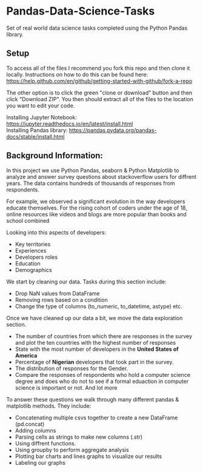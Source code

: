 # Pandas-Data-Science-Tasks
Set of real world data science tasks completed using the Python Pandas library.

## Setup

To access all of the files I recommend you fork this repo and then clone it locally. Instructions on how to do this can be found here: https://help.github.com/en/github/getting-started-with-github/fork-a-repo

The other option is to click the green "clone or download" button and then click "Download ZIP". You then should extract all of the files to the location you want to edit your code.

Installing Jupyter Notebook: https://jupyter.readthedocs.io/en/latest/install.html <br/>
Installing Pandas library: https://pandas.pydata.org/pandas-docs/stable/install.html 

## Background Information:

In this project we use Python Pandas, seaborn & Python Matplotlib to analyze and answer survey questions about stackoverflow users for diffrent years. The data contains hundreds of thousands of responses from respondents. 

For example, we observed a significant evolution in the way developers educate themselves. For the rising cohort of coders under the age of 18, online resources like videos and blogs are more popular than books and school combined

Looking into this aspects of developers:

- Key territories
- Experiences
- Developers roles
- Education
- Demographics

We start by cleaning our data. Tasks during this section include:
- Drop NaN values from DataFrame
- Removing rows based on a condition
- Change the type of columns (to_numeric, to_datetime, astype) etc.

Once we have cleaned up our data a bit, we move the data exploration section.
- The number of countries from which there are responses in the survey and plot the ten countries with the highest number of responses
- State with the most number of developers in the <b>United States of America</b>
- Percentage of <b>Nigerian</b> developers that took part in the survey.
- The distribution of responses for the Gender.
- Compare the responses of respondents who hold a computer science degree and does who do not to see if a formal eduaction in computer science is important or not. And lot more

To answer these questions we walk through many different pandas & matplotlib methods. They include:
- Concatenating multiple csvs together to create a new DataFrame (pd.concat)
- Adding columns
- Parsing cells as strings to make new columns (.str)
- Using diffrent functions.
- Using groupby to perform aggregate analysis
- Plotting bar charts and lines graphs to visualize our results
- Labeling our graphs
